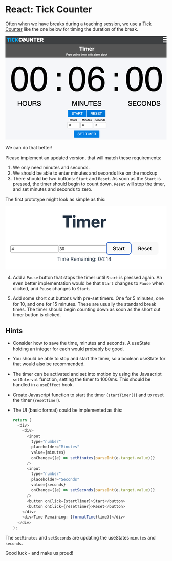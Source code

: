 # React: Tick Counter

Often when we have breaks during a teaching session, we use a [Tick Counter](https://www.tickcounter.com/timer) like the one below for timing the duration of the break. 

![Timer](./images/tickcounter.png)

We can do that better!

Please implement an updated version, that will match these requirements:

1. We only need minutes and seconds.
2. We should be able to enter minutes and seconds like on the mockup
3. There should be two buttons: `Start` and `Reset`. As soon as the `Start` is pressed, the timer should begin to count down. `Reset` will stop the timer, and set minutes and seconds to zero.

The first prototype might look as simple as this:

![Simple](./images/tickcounter_simple.png)

4. Add a `Pause` button that stops the timer until `Start` is pressed again. An even better implementation would be that `Start` changes to `Pause` when clicked, and `Pause` changes to `Start`.

5. Add some short cut buttons with pre-set timers. One for 5 minutes, one for 10, and one for 15 minutes. These are usually the standard break times. The timer should begin counting down as soon as the short cut timer button is clicked.

## Hints

- Consider how to save the time, minutes and seconds. A useState holding an integer for each would probably be good.

- You should be able to stop and start the timer, so a boolean useState for that would also be recommended.

- The timer can be activated and set into motion by using the Javascript `setInterval` function, setting the timer to 1000ms. This should be handled in a `useEffect` hook.

- Create Javascript function to start the timer (`startTimer()`) and to reset the timer (`resetTimer`).

- The UI (basic format) could be implemented as this:

  ```javascript
  return (
    <div>
      <div>
        <input
          type="number"
          placeholder="Minutes"
          value={minutes}
          onChange={(e) => setMinutes(parseInt(e.target.value))}
        />
        <input
          type="number"
          placeholder="Seconds"
          value={seconds}
          onChange={(e) => setSeconds(parseInt(e.target.value))}
        />
        <button onClick={startTimer}>Start</button>
        <button onClick={resetTimer}>Reset</button>
      </div>
      <div>Time Remaining: {formatTime(time)}</div>
    </div>
  );
  ```

The `setMinutes` and `setSeconds` are updating the useStates `minutes` and `seconds`.

Good luck - and make us proud!
